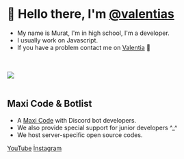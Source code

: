 # 👋 Hello there, I'm [@valentias](https://github.com/valentias)
- My name is Murat, I'm in high school, I'm a developer.
- I usually work on Javascript.
- If you have a problem contact me on [Valentia](https://discord.com/users/886599539123978260) 🌹
<br>
<br>
<a href="https://github.com/valentias/">
        <img src="https://komarev.com/ghpvc/?username=valentias&color=red" />
  </a> 
<br>
<br>

## Maxi Code & Botlist
- A [Maxi Code](https://discord.gg/botlist) with Discord bot developers.
- We also provide special support for junior developers ^_^
- We host server-specific open source codes.


[YouTube](https://youtube.com/@valentias)
[İnstagram](https://instagram.com/valenti.as)
